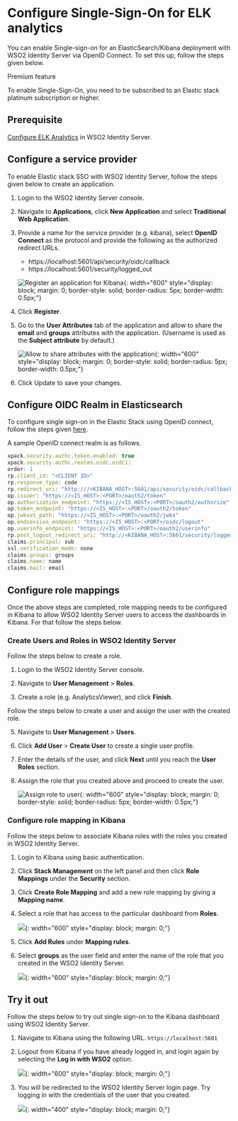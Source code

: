 # Configure Single-Sign-On for ELK analytics

 You can enable Single-sign-on for an ElasticSearch/Kibana deployment with WSO2 Identity Server via OpenID Connect. To set this up, follow the steps given below.

<div class="admonition waening">
<p class="admonition-title">Premium feature</p>
<p>To enable Single-Sign-On, you need to be subscribed to an Elastic stack platinum subscription or higher.</p>
</div>

## Prerequisite

[Configure ELK Analytics](./elk-analytics-installation-guide.md) in WSO2 Identity Server.

## Configure a service provider

To enable Elastic stack SSO with WSO2 Identity Server, follow the steps given below to create an application.

1. Login to the WSO2 Identity Server console.

2. Navigate to **Applications**, click **New Application** and select **Traditional Web Application**.

3. Provide a name for the service provider (e.g. kibana), select **OpenID Connect** as the protocol and provide the following as the authorized redirect URLs.
    - https://localhost:5601/api/security/oidc/callback
    - https://localhost:5601/security/logged_out

    ![Register an application for Kibana]({{base_path}}/assets/img/elk-analytics/elk-analytics-sso/elk-sso-4.png){: width="600" style="display: block; margin: 0; border-style: solid; border-radius: 5px; border-width: 0.5px;"}

4. Click **Register**.

5. Go to the **User Attributes** tab of the application and allow to share the **email** and **groups** attributes with the application. (Username is used as the **Subject attribute** by default.)

    ![Allow to share attributes with the application]({{base_path}}/assets/img/elk-analytics/elk-analytics-sso/elk-sso-3.png){: width="600" style="display: block; margin: 0; border-style: solid; border-radius: 5px; border-width: 0.5px;"}

6. Click Update to save your changes.


## Configure OIDC Realm in Elasticsearch

To configure single sign-on in the Elastic Stack using OpenID connect, follow the steps given [here](https://www.elastic.co/guide/en/elasticsearch/reference/7.16/oidc-guide.html).

A sample OpenID connect realm is as follows.

  ```js
  xpack.security.authc.token.enabled: true
  xpack.security.authc.realms.oidc.oidc1:
  order: 1
  rp.client_id: "<CLIENT ID>"
  rp.response_type: code
  rp.redirect_uri: "http:///<KIBANA_HOST>:5601/api/security/oidc/callback"
  op.issuer: "https://<IS_HOST>:<PORT>/oauth2/token"
  op.authorization_endpoint: "https://<IS_HOST>:<PORT>/oauth2/authorize"
  op.token_endpoint: "https://<IS_HOST>:<PORT>/oauth2/token"
  op.jwkset_path: "https://<IS_HOST>:<PORT>/oauth2/jwks"
  op.endsession_endpoint: "https://<IS_HOST>:<PORT>/oidc/logout"
  op.userinfo_endpoint: "https://<IS_HOST>:<PORT>/oauth2/userinfo"
  rp.post_logout_redirect_uri: "http://<KIBANA_HOST>:5601/security/logged_out"
  claims.principal: sub
  ssl.verification_mode: none
  claims.groups: groups
  claims.name: name
  claims.mail: email
  ```

## Configure role mappings

Once the above steps are completed, role mapping needs to be configured in Kibana to allow WSO2 Identity Server users to access the dashboards in Kibana. For that follow the steps below.

### Create Users and Roles in WSO2 Identity Server

Follow the steps below to create a role.

1. Login to the WSO2 Identity Server console.

2. Navigate to **User Management** > **Roles**.

3. Create a role (e.g. AnalyticsViewer), and click **Finish**.

Follow the steps below to create a user and assign the user with the created role.

5. Navigate to **User Management** > **Users**.

6. Click **Add User** > **Create User** to create a single user profile.

6. Enter the details of the user, and click **Next** until you reach the **User Roles** section.

7. Assign the role that you created above and proceed to create the user.

      ![Assign role to user]({{base_path}}/assets/img/elk-analytics/elk-assign-role.png){: width="600" style="display: block; margin: 0; border-style: solid; border-radius: 5px; border-width: 0.5px;"}


### Configure role mapping in Kibana

Follow the steps below to associate Kibana roles with the roles you created in WSO2 Identity Server.

1. Login to Kibana using basic authentication.

2. Click **Stack Management** on the left panel and then click **Role Mappings** under the **Security** section.

3. Click **Create Role Mapping** and add a new role mapping by giving a **Mapping name**.

4. Select a role that has access to the particular dashboard from  **Roles**.

    ![]( {{base_path}}/assets/img/elk-analytics/elk-analytics-sso/elk-sso-6.png){: width="600" style="display: block; margin: 0;"}

5. Click **Add Rules** under **Mapping rules**.

6. Select **groups** as the user field and enter the name of the role that you created in the WSO2 Identity Server.

    ![]( {{base_path}}/assets/img/elk-analytics/elk-analytics-sso/elk-sso-7.png){: width="600" style="display: block; margin: 0;"}


## Try it out

Follow the steps below to try out single sign-on to the Kibana dashboard using WSO2 Identity Server.

1. Navigate to Kibana using the following URL.
    <code>https://localhost:5601</code>

7. Logout from Kibana if you have already logged in, and login again by selecting the **Log in with WSO2** option.

    ![]( {{base_path}}/assets/img/elk-analytics/elk-analytics-sso/elk-sso-8.png){: width="600" style="display: block; margin: 0;"}

8. You will be redirected to the WSO2 Identity Server login page. Try logging in with the credentials of the user that you created.

    ![]( {{base_path}}/assets/img/elk-analytics/elk-analytics-sso/elk-sso-9.png){: width="400" style="display: block; margin: 0;"}
